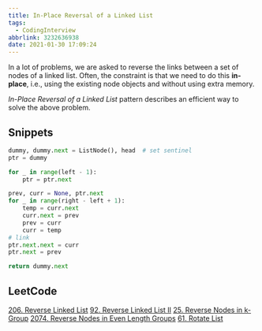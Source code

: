 ```yaml
---
title: In-Place Reversal of a Linked List
tags:
  - CodingInterview
abbrlink: 3232636938
date: 2021-01-30 17:09:24
---
```

In a lot of problems, we are asked to reverse the links between a set of nodes of a linked list. Often, the constraint is that we need to do this **in-place**, i.e., using the existing node objects and without using extra memory.

_In-Place Reversal of a Linked List_ pattern describes an efficient way to solve the above problem.

## Snippets
```python
dummy, dummy.next = ListNode(), head  # set sentinel
ptr = dummy

for _ in range(left - 1):
    ptr = ptr.next

prev, curr = None, ptr.next
for _ in range(right - left + 1):
    temp = curr.next
    curr.next = prev
    prev = curr
    curr = temp
# link
ptr.next.next = curr
ptr.next = prev

return dummy.next
```

## LeetCode
[206. Reverse Linked List](https://leetcode.com/problems/reverse-linked-list/)
[92. Reverse Linked List II](https://leetcode.com/problems/reverse-linked-list-ii/)
[25. Reverse Nodes in k-Group](https://leetcode.com/problems/reverse-nodes-in-k-group/)
[2074. Reverse Nodes in Even Length Groups](https://leetcode.com/problems/reverse-nodes-in-even-length-groups/)
[61. Rotate List](https://leetcode.com/problems/rotate-list/)
